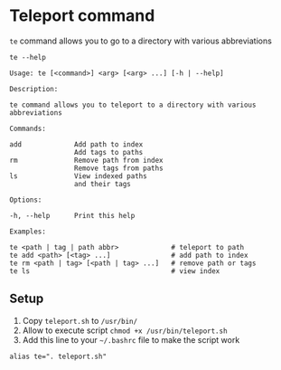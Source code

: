 # Teleport command

`te` command allows you to go to a directory with various abbreviations

```shell
te --help
```

```
Usage: te [<command>] <arg> [<arg> ...] [-h | --help]

Description:

te command allows you to teleport to a directory with various abbreviations

Commands:

add             Add path to index
                Add tags to paths
rm              Remove path from index
                Remove tags from paths
ls              View indexed paths
                and their tags

Options:

-h, --help      Print this help

Examples:

te <path | tag | path abbr>             # teleport to path
te add <path> [<tag> ...]               # add path to index
te rm <path | tag> [<path | tag> ...]   # remove path or tags
te ls                                   # view index
```

## Setup

1. Copy `teleport.sh` to `/usr/bin/`
2. Allow to execute script `chmod +x /usr/bin/teleport.sh`
3. Add this line to your `~/.bashrc` file to make the script work

```
alias te=". teleport.sh"
```
